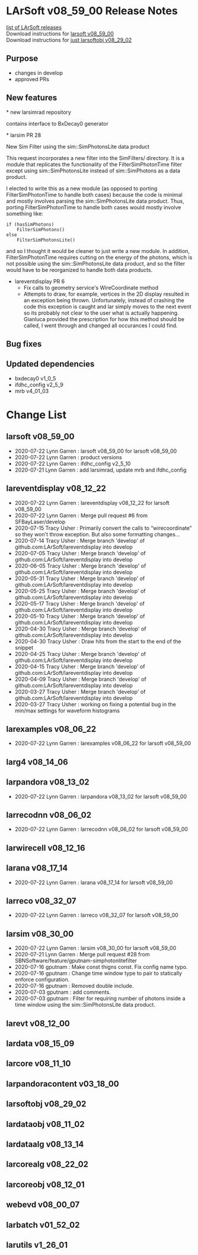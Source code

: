 # LArSoft v08_59_00 Release Notes



[list of LArSoft releases](LArSoft_release_list)  
Download instructions for [larsoft v08_59_00](http://scisoft.fnal.gov/scisoft/bundles/larsoft/v08_59_00/larsoft-v08_59_00.html)  
Download instructions for [just larsoftobj v08_29_02](http://scisoft.fnal.gov/scisoft/bundles/larsoftobj/v08_29_02/larsoftobj-v08_29_02.html)

## Purpose

-   changes in develop
-   approved PRs

## New features

\* new larsimrad repository

contains interface to BxDecay0 generator

\* larsim PR 28

New Sim Filter using the sim::SimPhotonsLite data product

This request incorporates a new filter into the SimFilters/ directory. It is a module that replicates the functionality of the FilterSimPhotonTime filter except using sim::SimPhotonsLite instead of sim::SimPhotons as a data product.

I elected to write this as a new module (as opposed to porting FilterSimPhotonTime to handle both cases) because the code is minimal and mostly involves parsing the sim::SimPhotonsLite data product. Thus, porting FilterSimPhotonTime to handle both cases would mostly involve something like:

    if (hasSimPhotons)
        FilterSimPhotons()
    else
        FilterSimPhotonsLite()

  
and so I thought it would be cleaner to just write a new module. In addition, FilterSimPhotonTime requires cutting on the energy of the photons, which is not possible using the sim::SimPhotonsLite data product, and so the filter would have to be reorganized to handle both data products.

-   lareventdisplay PR 6
    -   Fix calls to geometry service's WireCoordinate method
    -   Attempts to draw, for example, vertices in the 2D display resulted in an exception being thrown. Unfortunately, instead of crashing the code this exception is caught and lar simply moves to the next event so its probably not clear to the user what is actually happening. Gianluca provided the prescription for how this method should be called, I went through and changed all occurances I could find.

## Bug fixes

## Updated dependencies

-   bxdecay0 v1_0_5
-   ifdhc_config v2_5_9
-   mrb v4_01_03

# Change List

## larsoft v08_59_00

-   2020-07-22 Lynn Garren : larsoft v08_59_00 for larsoft v08_59_00
-   2020-07-22 Lynn Garren : product versions
-   2020-07-22 Lynn Garren : ifdhc_config v2_5_10
-   2020-07-21 Lynn Garren : add larsimrad, update mrb and ifdhc_config

## lareventdisplay v08_12_22

-   2020-07-22 Lynn Garren : lareventdisplay v08_12_22 for larsoft v08_59_00
-   2020-07-22 Lynn Garren : Merge pull request \#6 from SFBayLaser/develop
-   2020-07-15 Tracy Usher : Primarily convert the calls to “wirecoordinate” so they won't throw exception. But also some formatting changes…
-   2020-07-14 Tracy Usher : Merge branch 'develop' of github.com:LArSoft/lareventdisplay into develop
-   2020-07-05 Tracy Usher : Merge branch 'develop' of github.com:LArSoft/lareventdisplay into develop
-   2020-06-05 Tracy Usher : Merge branch 'develop' of github.com:LArSoft/lareventdisplay into develop
-   2020-05-31 Tracy Usher : Merge branch 'develop' of github.com:LArSoft/lareventdisplay into develop
-   2020-05-25 Tracy Usher : Merge branch 'develop' of github.com:LArSoft/lareventdisplay into develop
-   2020-05-17 Tracy Usher : Merge branch 'develop' of github.com:LArSoft/lareventdisplay into develop
-   2020-05-10 Tracy Usher : Merge branch 'develop' of github.com:LArSoft/lareventdisplay into develop
-   2020-04-30 Tracy Usher : Merge branch 'develop' of github.com:LArSoft/lareventdisplay into develop
-   2020-04-30 Tracy Usher : Draw hits from the start to the end of the snippet
-   2020-04-25 Tracy Usher : Merge branch 'develop' of github.com:LArSoft/lareventdisplay into develop
-   2020-04-15 Tracy Usher : Merge branch 'develop' of github.com:LArSoft/lareventdisplay into develop
-   2020-04-09 Tracy Usher : Merge branch 'develop' of github.com:LArSoft/lareventdisplay into develop
-   2020-03-27 Tracy Usher : Merge branch 'develop' of github.com:LArSoft/lareventdisplay into develop
-   2020-03-27 Tracy Usher : working on fixing a potential bug in the min/max settings for waveform histograms

## larexamples v08_06_22

-   2020-07-22 Lynn Garren : larexamples v08_06_22 for larsoft v08_59_00

## larg4 v08_14_06

## larpandora v08_13_02

-   2020-07-22 Lynn Garren : larpandora v08_13_02 for larsoft v08_59_00

## larrecodnn v08_06_02

-   2020-07-22 Lynn Garren : larrecodnn v08_06_02 for larsoft v08_59_00

## larwirecell v08_12_16

## larana v08_17_14

-   2020-07-22 Lynn Garren : larana v08_17_14 for larsoft v08_59_00

## larreco v08_32_07

-   2020-07-22 Lynn Garren : larreco v08_32_07 for larsoft v08_59_00

## larsim v08_30_00

-   2020-07-22 Lynn Garren : larsim v08_30_00 for larsoft v08_59_00
-   2020-07-21 Lynn Garren : Merge pull request \#28 from SBNSoftware/feature/gputnam-simphotonlitefilter
-   2020-07-16 gputnam : Make const thigns const. Fix config name typo.
-   2020-07-16 gputnam : Change time window type to pair to statically enforce configuration.
-   2020-07-16 gputnam : Removed double include.
-   2020-07-03 gputnam : add comments.
-   2020-07-03 gputnam : Filter for requiring number of photons inside a time window using the sim::SimPhotonsLite data product.

## larevt v08_12_00

## lardata v08_15_09

## larcore v08_11_10

## larpandoracontent v03_18_00

## larsoftobj v08_29_02

## lardataobj v08_11_02

## lardataalg v08_13_14

## larcorealg v08_22_02

## larcoreobj v08_12_01

## webevd v08_00_07

## larbatch v01_52_02

## larutils v1_26_01

